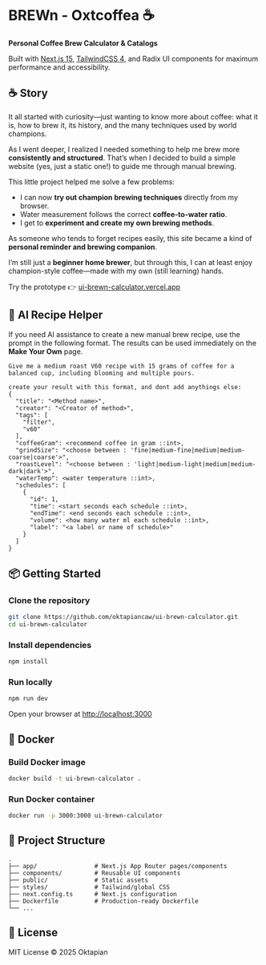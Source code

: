 
# BREWn - Oxtcoffea ☕

**Personal Coffee Brew Calculator & Catalogs**

Built with [Next.js 15](https://nextjs.org/), [TailwindCSS 4](https://tailwindcss.com/), and Radix UI components for maximum performance and accessibility.

## ☕ Story

It all started with curiosity—just wanting to know more about coffee: what it is, how to brew it, its history, and the many techniques used by world champions.  

As I went deeper, I realized I needed something to help me brew more **consistently and structured**. That’s when I decided to build a simple website (yes, just a static one!) to guide me through manual brewing.  

This little project helped me solve a few problems:
- I can now **try out champion brewing techniques** directly from my browser.  
- Water measurement follows the correct **coffee-to-water ratio**.  
- I get to **experiment and create my own brewing methods**.  

As someone who tends to forget recipes easily, this site became a kind of **personal reminder and brewing companion**.  

I’m still just a **beginner home brewer**, but through this, I can at least enjoy champion-style coffee—made with my own (still learning) hands.  

Try the prototype 👉 [ui-brewn-calculator.vercel.app](https://ui-brewn-calculator.vercel.app/)


## 🤖 AI Recipe Helper

If you need AI assistance to create a new manual brew recipe, use the prompt in the following format.
The results can be used immediately on the **Make Your Own** page.

```
Give me a medium roast V60 recipe with 15 grams of coffee for a balanced cup, including blooming and multiple pours.

create your result with this format, and dont add anythings else:
{
  "title": "<Method name>",
  "creator": "<Creator of method>",
  "tags": [
    "filter",
    "v60"
  ],
  "coffeeGram": <recommend coffee in gram ::int>,
  "grindSize": "<choose between : 'fine|medium-fine|medium|medium-coarse|coarse'>",
  "roastLevel": "<choose between : 'light|medium-light|medium|medium-dark|dark'>",
  "waterTemp": <water temperature ::int>,
  "schedules": [
    {
      "id": 1,
      "time": <start seconds each schedule ::int>,
      "endTime": <end seconds each schedule ::int>,
      "volume": <how many water ml each schedule ::int>,
      "label": "<a label or name of schedule>"
    }
  ]
}
```


## 📦 Getting Started

### Clone the repository

```bash
git clone https://github.com/oktapiancaw/ui-brewn-calculator.git
cd ui-brewn-calculator
````

### Install dependencies

```bash
npm install
```

### Run locally

```bash
npm run dev
```

Open your browser at [http://localhost:3000](http://localhost:3000)


## 🐳 Docker

### Build Docker image

```bash
docker build -t ui-brewn-calculator .
```

### Run Docker container

```bash
docker run -p 3000:3000 ui-brewn-calculator
```


## 📁 Project Structure

```
.
├── app/                # Next.js App Router pages/components
├── components/         # Reusable UI components
├── public/             # Static assets
├── styles/             # Tailwind/global CSS
├── next.config.ts      # Next.js configuration
├── Dockerfile          # Production-ready Dockerfile
└── ...
```


## 📄 License

MIT License © 2025 Oktapian
